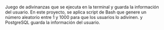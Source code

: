 Juego de adivinanzas que se ejecuta en la terminal y guarda la información del usuario. En este proyecto, se aplica script de Bash que genere un número aleatorio entre 1 y 1000 para que los usuarios lo adivinen. y PostgreSQL guarda la información del usuario.